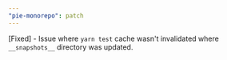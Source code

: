 ```yaml
---
"pie-monorepo": patch
---
```


[Fixed] - Issue where `yarn test` cache wasn't invalidated where `__snapshots__` directory was updated.
